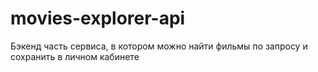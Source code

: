 # movies-explorer-api
Бэкенд часть сервиса, в котором можно найти фильмы по запросу и сохранить в личном кабинете
